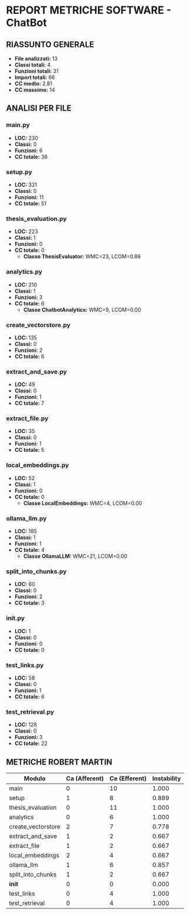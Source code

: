 # REPORT METRICHE SOFTWARE - ChatBot 

## RIASSUNTO GENERALE

- **File analizzati:** 13
- **Classi totali:** 4
- **Funzioni totali:** 31
- **Import totali:** 66
- **CC medio:** 2.81
- **CC massimo:** 14

## ANALISI PER FILE

### main.py
- **LOC:** 230
- **Classi:** 0
- **Funzioni:** 6
- **CC totale:** 36

### setup.py
- **LOC:** 321
- **Classi:** 0
- **Funzioni:** 11
- **CC totale:** 51

### thesis_evaluation.py
- **LOC:** 223
- **Classi:** 1
- **Funzioni:** 0
- **CC totale:** 0
  - **Classe ThesisEvaluator:** WMC=23, LCOM=0.86

### analytics.py
- **LOC:** 210
- **Classi:** 1
- **Funzioni:** 3
- **CC totale:** 6
  - **Classe ChatbotAnalytics:** WMC=9, LCOM=0.00

### create_vectorstore.py
- **LOC:** 135
- **Classi:** 0
- **Funzioni:** 2
- **CC totale:** 6

### extract_and_save.py
- **LOC:** 49
- **Classi:** 0
- **Funzioni:** 1
- **CC totale:** 7

### extract_file.py
- **LOC:** 35
- **Classi:** 0
- **Funzioni:** 1
- **CC totale:** 5

### local_embeddings.py
- **LOC:** 52
- **Classi:** 1
- **Funzioni:** 0
- **CC totale:** 0
  - **Classe LocalEmbeddings:** WMC=4, LCOM=0.00

### ollama_llm.py
- **LOC:** 185
- **Classi:** 1
- **Funzioni:** 1
- **CC totale:** 4
  - **Classe OllamaLLM:** WMC=21, LCOM=0.00

### split_into_chunks.py
- **LOC:** 60
- **Classi:** 0
- **Funzioni:** 2
- **CC totale:** 3

### __init__.py
- **LOC:** 1
- **Classi:** 0
- **Funzioni:** 0
- **CC totale:** 0

### test_links.py
- **LOC:** 58
- **Classi:** 0
- **Funzioni:** 1
- **CC totale:** 6

### test_retrieval.py
- **LOC:** 128
- **Classi:** 0
- **Funzioni:** 3
- **CC totale:** 22

## METRICHE ROBERT MARTIN

| Modulo | Ca (Afferent) | Ce (Efferent) | Instability |
|--------|---------------|---------------|-------------|
| main | 0 | 10 | 1.000 |
| setup | 1 | 8 | 0.889 |
| thesis_evaluation | 0 | 11 | 1.000 |
| analytics | 0 | 6 | 1.000 |
| create_vectorstore | 2 | 7 | 0.778 |
| extract_and_save | 1 | 2 | 0.667 |
| extract_file | 1 | 2 | 0.667 |
| local_embeddings | 2 | 4 | 0.667 |
| ollama_llm | 1 | 6 | 0.857 |
| split_into_chunks | 1 | 2 | 0.667 |
| __init__ | 0 | 0 | 0.000 |
| test_links | 0 | 4 | 1.000 |
| test_retrieval | 0 | 4 | 1.000 |
